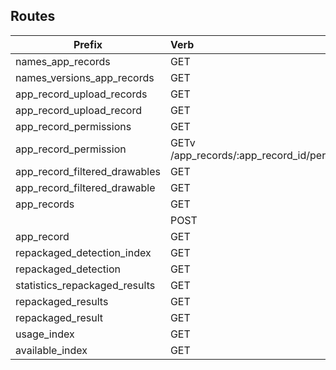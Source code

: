 ## Routes                       
| Prefix        | Verb           | URI Pattern  | Controller#Action |           
| ------------- |:-------------|:-----|:-----|           
|            names_app_records |GET| /app_records/names(.:format)                                |app_records#names|
|   names_versions_app_records |GET|  /app_records/names_versions(.:format)                        |app_records#names_versions|
|    app_record_upload_records |GET|  /app_records/:app_record_id/upload_records(.:format)         |upload_records#index|
|     app_record_upload_record |GET|  /app_records/:app_record_id/upload_records/:id(.:format)     |upload_records#show|
|       app_record_permissions |GET|  /app_records/:app_record_id/permissions(.:format)            |permissions#index|
|        app_record_permission |GETv  /app_records/:app_record_id/permissions/:id(.:format)        |permissions#show|
|app_record_filtered_drawables |GET|  /app_records/:app_record_id/filtered_drawables(.:format)     |filtered_drawables#index|
| app_record_filtered_drawable |GET|  /app_records/:app_record_id/filtered_drawables/:id(.:format) |filtered_drawables#show|
|                  app_records |GET|  /app_records(.:format)                                       |app_records#index|
|                              |POST| /app_records(.:format)                                       |app_records#create|
|                   app_record |GET|  /app_records/:id(.:format)                                   |app_records#show|
|   repackaged_detection_index |GET|  /repackaged_detection(.:format)                              |repackaged_detection#index|
|         repackaged_detection |GET|  /repackaged_detection/:id(.:format)                          |repackaged_detection#show|
|statistics_repackaged_results |GET|  /repackaged_results/statistics(.:format)                     |repackaged_results#statistics|
|           repackaged_results |GET|  /repackaged_results(.:format)                                |repackaged_results#index|
|            repackaged_result |GET|  /repackaged_results/:id(.:format)                            |repackaged_results#show|
|                  usage_index |GET|  /usage(.:format)                                             |usage#index|
|              available_index |GET|  /available(.:format)                                         |available#index|

